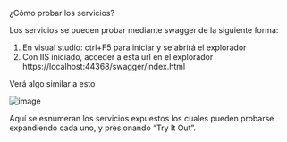 ¿Cómo probar los servicios?

Los servicios se pueden probar mediante swagger de la siguiente forma:

1. En visual studio: ctrl+F5 para iniciar y se abrirá el explorador
2. Con IIS iniciado, acceder a esta url en el explorador https://localhost:44368/swagger/index.html

Verá algo similar a esto

![image](https://user-images.githubusercontent.com/41690720/226587989-bcb70b28-51e6-4685-813e-4426d57a98f4.png)

Aquí se esnumeran los servicios expuestos los cuales pueden probarse expandiendo cada uno, y presionando “Try It Out”.
